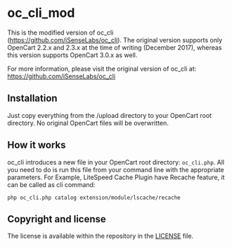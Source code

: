 # oc_cli_mod
This is the modified version of oc_cli (https://github.com/iSenseLabs/oc_cli). The original version supports only OpenCart 2.2.x and 2.3.x at the time of writing (December 2017), whereas this version supports OpenCart 3.0.x as well.

For more information, please visit the original version of oc_cli at:
https://github.com/iSenseLabs/oc_cli


Installation
--------------
Just copy everything from the /upload directory to your OpenCart root directory. No original OpenCart files will be overwritten.


How it works
--------------
oc_cli introduces a new file in your OpenCart root directory: `oc_cli.php`. All you need to do is run this file from your command line with the appropriate parameters.
For Example, LiteSpeed Cache Plugin have Recache feature, it can be called as cli command:
```
php oc_cli.php catalog extension/module/lscache/recache
```


Copyright and license
---------------------
The license is available within the repository in the [LICENSE][license] file.


[license]: LICENSE

